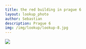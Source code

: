 ```yaml
---
title: the red building in prague 6
layout: lookup_photo
author: Sebastian
description: Prague 6
img: /img/lookup/lookup-8.jpg
---
```


<img src="{{ site.baseurl }}/img/lookup/lookup-8.jpg">

